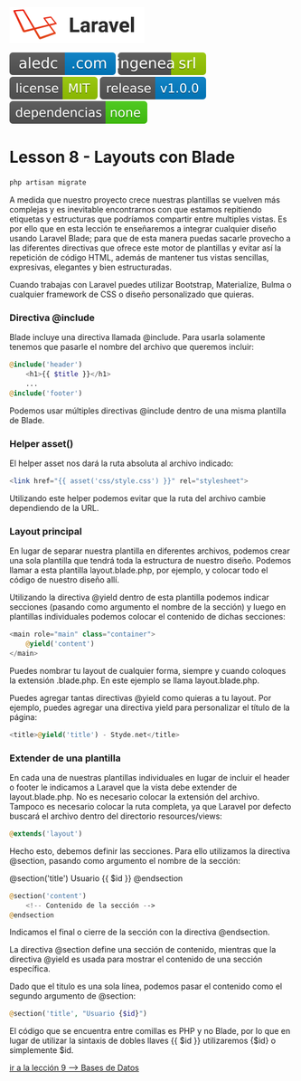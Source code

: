 ![Laravel](https://raw.githubusercontent.com/aledc7/Laravel/master/pirullo.png "Aledc.com")

[![aledc.com](https://github.com/aledc7/Scrum-Certification/blob/master/recursos/aledc.com.svg)](https://aledc.com)
[![ingenea.com.ar](https://github.com/aledc7/Scrum-Certification/blob/master/recursos/ingenea.svg)](http://ingenea.com.ar)
[![License](https://github.com/aledc7/Scrum-Certification/blob/master/recursos/mit-license.svg)](https://aledc.com)
[![GitHub release](https://github.com/aledc7/Scrum-Certification/blob/master/recursos/release.svg)](https://aledc.com)
[![Dependencies](https://github.com/aledc7/Scrum-Certification/blob/master/recursos/dependencias-none.svg)](https://aledc.com)


# Lesson 8 - Layouts con Blade


```php
php artisan migrate
```


A medida que nuestro proyecto crece nuestras plantillas se vuelven más complejas y es inevitable encontrarnos con que estamos repitiendo etiquetas y estructuras que podríamos compartir entre multiples vistas. Es por ello que en esta lección te enseñaremos a integrar cualquier diseño usando Laravel Blade; para que de esta manera puedas sacarle provecho a las diferentes directivas que ofrece este motor de plantillas y evitar así la repetición de código HTML, además de mantener tus vistas sencillas, expresivas, elegantes y bien estructuradas.


Cuando trabajas con Laravel puedes utilizar Bootstrap, Materialize, Bulma o cualquier framework de CSS o diseño personalizado que quieras.

### Directiva @include
Blade incluye una directiva llamada @include. Para usarla solamente tenemos que pasarle el nombre del archivo que queremos incluir:

```php
@include('header')
    <h1>{{ $title }}</h1>
    ...
@include('footer')
```

Podemos usar múltiples directivas @include dentro de una misma plantilla de Blade.

### Helper asset()
El helper asset nos dará la ruta absoluta al archivo indicado:
```php
<link href="{{ asset('css/style.css') }}" rel="stylesheet">
```
Utilizando este helper podemos evitar que la ruta del archivo cambie dependiendo de la URL.

### Layout principal
En lugar de separar nuestra plantilla en diferentes archivos, podemos crear una sola plantilla que tendrá toda la estructura de nuestro diseño. Podemos llamar a esta plantilla layout.blade.php, por ejemplo, y colocar todo el código de nuestro diseño allí.

Utilizando la directiva @yield dentro de esta plantilla podemos indicar secciones (pasando como argumento el nombre de la sección) y luego en plantillas individuales podemos colocar el contenido de dichas secciones:
```php
<main role="main" class="container">
    @yield('content')
</main>
```

Puedes nombrar tu layout de cualquier forma, siempre y cuando coloques la extensión .blade.php. En este ejemplo se llama layout.blade.php.

Puedes agregar tantas directivas @yield como quieras a tu layout. Por ejemplo, puedes agregar una directiva yield para personalizar el título de la página:
```php
<title>@yield('title') - Styde.net</title>
```

### Extender de una plantilla
En cada una de nuestras plantillas individuales en lugar de incluir el header o footer le indicamos a Laravel que la vista debe extender de layout.blade.php. No es necesario colocar la extensión del archivo. Tampoco es necesario colocar la ruta completa, ya que Laravel por defecto buscará el archivo dentro del directorio resources/views:
```php
@extends('layout')
```

Hecho esto, debemos definir las secciones. Para ello utilizamos la directiva @section, pasando como argumento el nombre de la sección:

@section('title') Usuario {{ $id }} @endsection
```php
@section('content')
    <!-- Contenido de la sección -->
@endsection
```

Indicamos el final o cierre de la sección con la directiva @endsection.

La directiva @section define una sección de contenido, mientras que la directiva @yield es usada para mostrar el contenido de una sección específica.

Dado que el titulo es una sola línea, podemos pasar el contenido como el segundo argumento de @section:
```php
@section('title', "Usuario {$id}")
```
El código que se encuentra entre comillas es PHP y no Blade, por lo que en lugar de utilizar la sintaxis de dobles llaves {{ $id }} utilizaremos {$id} o simplemente $id.


[ir a la lección 9 --> Bases de Datos](https://github.com/aledc7/Laravel/blob/master/lesson_9_base_de_datos.md)
